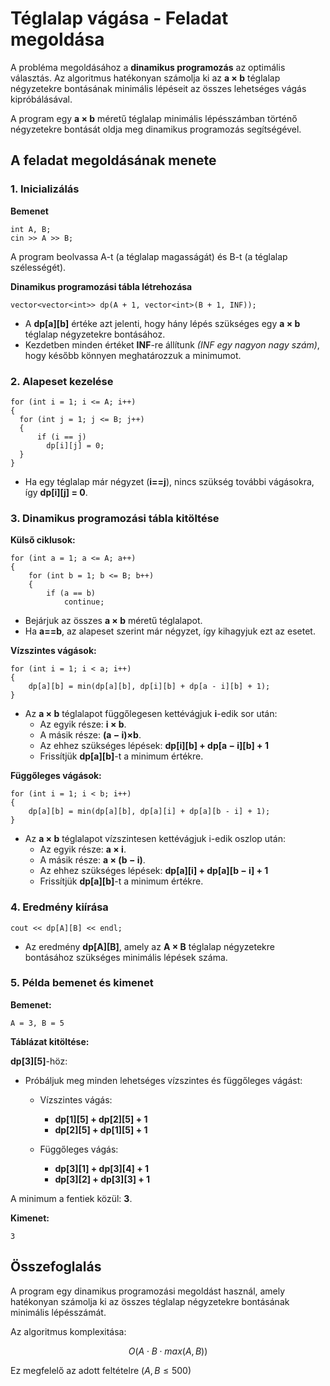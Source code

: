 # Téglalap vágása - Feladat megoldása

A probléma megoldásához a **dinamikus programozás** az optimális választás. Az algoritmus hatékonyan számolja ki az **a × b** téglalap négyzetekre bontásának minimális lépéseit az összes lehetséges vágás kipróbálásával.

A program egy **a × b** méretű téglalap minimális lépésszámban történő négyzetekre bontását oldja meg dinamikus programozás segítségével.

## A feladat megoldásának menete

### 1. Inicializálás

**Bemenet**

    int A, B;
    cin >> A >> B;

A program beolvassa A-t (a téglalap magasságát) és B-t (a téglalap szélességét).

**Dinamikus programozási tábla létrehozása**

    vector<vector<int>> dp(A + 1, vector<int>(B + 1, INF));

- A **dp[a][b]** értéke azt jelenti, hogy hány lépés szükséges egy **a × b** téglalap négyzetekre bontásához.
- Kezdetben minden értéket **INF**-re állítunk _(INF egy nagyon nagy szám)_, hogy később könnyen meghatározzuk a minimumot.

### 2. Alapeset kezelése

    for (int i = 1; i <= A; i++)
    {
      for (int j = 1; j <= B; j++)
      {
          if (i == j)
            dp[i][j] = 0;
      }
    }

- Ha egy téglalap már négyzet (**i==j**), nincs szükség további vágásokra, így **dp[i][j] = 0**.

### 3. Dinamikus programozási tábla kitöltése

**Külső ciklusok:**

    for (int a = 1; a <= A; a++)
    {
        for (int b = 1; b <= B; b++)
        {
            if (a == b)
                continue;

- Bejárjuk az összes **a × b** méretű téglalapot.
- Ha **a==b**, az alapeset szerint már négyzet, így kihagyjuk ezt az esetet.

**Vízszintes vágások:**

    for (int i = 1; i < a; i++)
    {
        dp[a][b] = min(dp[a][b], dp[i][b] + dp[a - i][b] + 1);
    }

- Az **a × b** téglalapot függőlegesen kettévágjuk **i**-edik sor után:
  - Az egyik része: **i × b**.
  - A másik része: **(a − i)×b**.
  - Az ehhez szükséges lépések: **dp[i][b] + dp[a − i][b] + 1**
  - Frissítjük **dp[a][b]**-t a minimum értékre.

**Függőleges vágások:**

    for (int i = 1; i < b; i++)
    {
        dp[a][b] = min(dp[a][b], dp[a][i] + dp[a][b - i] + 1);
    }

- Az **a × b** téglalapot vízszintesen kettévágjuk i-edik oszlop után:
  - Az egyik része: **a × i**.
  - A másik része: **a × (b − i)**.
  - Az ehhez szükséges lépések: **dp[a][i] + dp[a][b − i] + 1**
  - Frissítjük **dp[a][b]**-t a minimum értékre.

### 4. Eredmény kiírása

    cout << dp[A][B] << endl;

- Az eredmény **dp[A][B]**, amely az **A × B** téglalap négyzetekre bontásához szükséges minimális lépések száma.

### 5. Példa bemenet és kimenet

**Bemenet:**

    A = 3, B = 5

**Táblázat kitöltése:**

**dp[3][5]**-höz:

- Próbáljuk meg minden lehetséges vízszintes és függőleges vágást:

  - Vízszintes vágás:

    - **dp[1][5] + dp[2][5] + 1**
    - **dp[2][5] + dp[1][5] + 1**

  - Függőleges vágás:
    - **dp[3][1] + dp[3][4] + 1**
    - **dp[3][2] + dp[3][3] + 1**

A minimum a fentiek közül: **3**.

**Kimenet:**

    3

## Összefoglalás

A program egy dinamikus programozási megoldást használ, amely hatékonyan számolja ki az összes téglalap négyzetekre bontásának minimális lépésszámát.

Az algoritmus komplexitása:

$$O(A\cdot B \cdot max(A,B))$$

Ez megfelelő az adott feltételre $(A,B \leq 500)$
